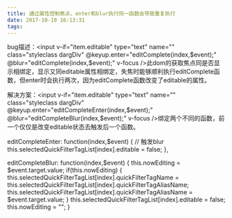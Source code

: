 ```yaml
---
title: 通过属性控制焦点，enter和blur执行同一函数会导致重复执行
date: 2017-10-10 16:13:31
tags:
---
```

bug描述：<input v-if="item.editable" type="text" name="" class="styleclass dargDiv" @keyup.enter="editComplete(index,$event);" @blur="editComplete(index,$event);" v-focus />此dom的获取焦点同是否显示相绑定，显示又同editable属性相绑定，失焦时能够顺利执行editComplete函数，但enter时会执行两次，因为editComplete函数改变了editable的属性。

解决方案：<input v-if="item.editable" type="text" name="" class="styleclass dargDiv" @keyup.enter="editCompleteEnter(index,$event);" @blur="editCompleteBlur(index,$event);" v-focus />绑定两个不同的函数，前一个仅仅是改变editable状态去触发后一个函数。

editCompleteEnter: function(index,$event) {
    // 触发blur
    this.selectedQuickFilterTagList[index].editable = false;
},

editCompleteBlur: function(index,$event) {
    this.nowEditing = $event.target.value;
    if(this.nowEditing) {
        this.selectedQuickFilterTagList[index].quickFilterTagName = this.selectedQuickFilterTagList[index].quickFilterTagAliasName;
        this.selectedQuickFilterTagList[index].quickFilterTagAliasName = $event.target.value;
    }
    this.selectedQuickFilterTagList[index].editable = false;
    this.nowEditing = "";
}